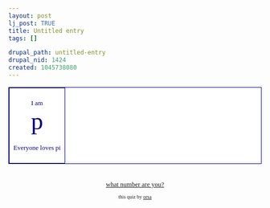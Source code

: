 ```yaml
--- 
layout: post
lj_post: TRUE
title: Untitled entry
tags: []

drupal_path: untitled-entry
drupal_nid: 1424
created: 1045738080
---
```

<div align="center"><center><table border="1" cellpadding="0" cellspacing="0" width="200" bgcolor="#FFFFFF" bordercolor="#000080"><tr><td><center><br><font face=verdana><font color="#000080"><font size="2">I am</font><br><font size=8><font face=symbol>p</font></font><br><br><font size=2>Everyone loves pi</font></font><br><font color="#FFFFFF">_</font></font></td></tr></table></center></div><br><center><font face=verdana><font size=2><a href="http://www.geocities.com/eyecanspy/numberquiz">what number are you?</a></font><font size=1><br><br>this quiz by <a href="http://www.livejournal.com/users/orsa">orsa</a></font></font></center>

